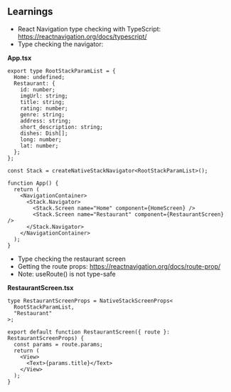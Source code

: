 ## Learnings
- React Navigation type checking with TypeScript: https://reactnavigation.org/docs/typescript/
- Type checking the navigator:

<b>App.tsx</b>
``` TS
export type RootStackParamList = {
  Home: undefined;
  Restaurant: {
    id: number;
    imgUrl: string;
    title: string;
    rating: number;
    genre: string;
    address: string;
    short_description: string;
    dishes: Dish[];
    long: number;
    lat: number;
  };
};

const Stack = createNativeStackNavigator<RootStackParamList>();

function App() {
  return (
    <NavigationContainer>
      <Stack.Navigator>
        <Stack.Screen name="Home" component={HomeScreen} />
        <Stack.Screen name="Restaurant" component={RestaurantScreen} />
      </Stack.Navigator>
    </NavigationContainer>
  );
}
```
- Type checking the restaurant screen
- Getting the route props: https://reactnavigation.org/docs/route-prop/
- Note: useRoute() is not type-safe

<b>RestaurantScreen.tsx</b>
``` TS
type RestaurantScreenProps = NativeStackScreenProps<
  RootStackParamList,
  "Restaurant"
>;

export default function RestaurantScreen({ route }: RestaurantScreenProps) {
  const params = route.params;
  return (
    <View>
      <Text>{params.title}</Text>
    </View>
  );
}
```
